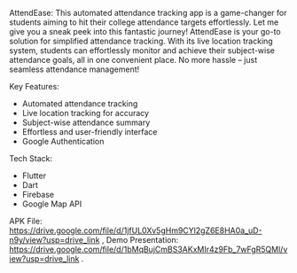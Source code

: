 AttendEase: 
This automated attendance tracking app is a game-changer for students aiming to hit their college attendance targets effortlessly. Let me give you a sneak peek into this fantastic journey! AttendEase is your go-to solution for simplified attendance tracking. With its live location tracking system, students can effortlessly monitor and achieve their subject-wise attendance goals, all in one convenient place. No more hassle – just seamless attendance management!

Key Features:
- Automated attendance tracking
- Live location tracking for accuracy
- Subject-wise attendance summary
- Effortless and user-friendly interface
- Google Authentication

Tech Stack:
- Flutter
- Dart
- Firebase
- Google Map API

APK File: https://drive.google.com/file/d/1jfUL0Xv5gHm9CYl2gZ6E8HA0a_uD-n9y/view?usp=drive_link ,
Demo Presentation: https://drive.google.com/file/d/1bMqBujCmBS3AKxMIr4z9Fb_7wFgR5QMl/view?usp=drive_link .
